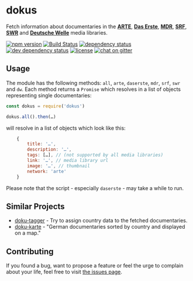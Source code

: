 # dokus

Fetch information about documentaries in the **[ARTE](http://www.arte.tv/guide/de/plus7/?country=DE)**, **[Das Erste](http://mediathek.daserste.de/)**, **[MDR](http://www.mdr.de/mediathek/)**, **[SRF](https://www.srf.ch/play/tv)**, **[SWR](http://swrmediathek.de)** and **[Deutsche Welle](http://www.dw.com/de/media-center/alle-inhalte/s-100814)** media libraries.

[![npm version](https://img.shields.io/npm/v/dokus.svg)](https://www.npmjs.com/package/dokus)
[![Build Status](https://travis-ci.org/juliuste/dokus.svg?branch=master)](https://travis-ci.org/juliuste/dokus)
[![dependency status](https://img.shields.io/david/juliuste/dokus.svg)](https://david-dm.org/juliuste/dokus)
[![dev dependency status](https://img.shields.io/david/dev/juliuste/dokus.svg)](https://david-dm.org/juliuste/dokus#info=devDependencies)
[![license](https://img.shields.io/github/license/juliuste/dokus.svg?style=flat)](LICENSE)
[![chat on gitter](https://badges.gitter.im/juliuste.svg)](https://gitter.im/juliuste)

## Usage

The module has the following methods: `all`, `arte`, `daserste`, `mdr`, `srf`, `swr` and `dw`. Each method returns a `Promise` which resolves in a list of objects representing single documentaries:

```javascript
const dokus = require('dokus')

dokus.all().then(…)
```
will resolve in a list of objects which look like this:
```javascript
	{
		title: '…',
		description: '…',
		tags: […], // (not supported by all media libraries)
		link: '…', // media library url
		image: '…', // thumbnail
		network: 'arte'
	}
```

Please note that the script - especially `daserste` - may take a while to run.

## Similar Projects

- [doku-tagger](https://github.com/juliuste/doku-tagger/) - Try to assign country data to the fetched documentaries.
- [doku-karte](https://github.com/juliuste/doku-karte/) - "German documentaries sorted by country and displayed on a map."

## Contributing

If you found a bug, want to propose a feature or feel the urge to complain about your life, feel free to visit [the issues page](https://github.com/juliuste/dokus/issues).
